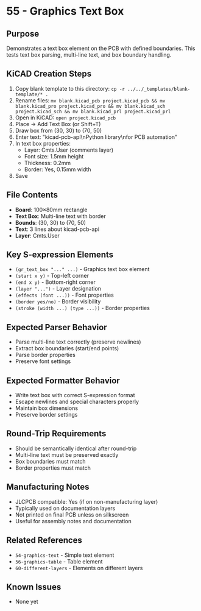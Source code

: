 # 55 - Graphics Text Box

## Purpose
Demonstrates a text box element on the PCB with defined boundaries. This tests text box parsing, multi-line text, and box boundary handling.

## KiCAD Creation Steps
1. Copy blank template to this directory: `cp -r ../../_templates/blank-template/* .`
2. Rename files: `mv blank.kicad_pcb project.kicad_pcb && mv blank.kicad_pro project.kicad_pro && mv blank.kicad_sch project.kicad_sch && mv blank.kicad_prl project.kicad_prl`
3. Open in KiCAD: `open project.kicad_pcb`
4. Place → Add Text Box (or Shift+T)
5. Draw box from (30, 30) to (70, 50)
6. Enter text: "kicad-pcb-api\nPython library\nfor PCB automation"
7. In text box properties:
   - Layer: Cmts.User (comments layer)
   - Font size: 1.5mm height
   - Thickness: 0.2mm
   - Border: Yes, 0.15mm width
8. Save

## File Contents
- **Board**: 100×80mm rectangle
- **Text Box**: Multi-line text with border
- **Bounds**: (30, 30) to (70, 50)
- **Text**: 3 lines about kicad-pcb-api
- **Layer**: Cmts.User

## Key S-expression Elements
- `(gr_text_box "..." ...)` - Graphics text box element
- `(start x y)` - Top-left corner
- `(end x y)` - Bottom-right corner
- `(layer "...")` - Layer designation
- `(effects (font ...))` - Font properties
- `(border yes/no)` - Border visibility
- `(stroke (width ...) (type ...))` - Border properties

## Expected Parser Behavior
- Parse multi-line text correctly (preserve newlines)
- Extract box boundaries (start/end points)
- Parse border properties
- Preserve font settings

## Expected Formatter Behavior
- Write text box with correct S-expression format
- Escape newlines and special characters properly
- Maintain box dimensions
- Preserve border settings

## Round-Trip Requirements
- Should be semantically identical after round-trip
- Multi-line text must be preserved exactly
- Box boundaries must match
- Border properties must match

## Manufacturing Notes
- JLCPCB compatible: Yes (if on non-manufacturing layer)
- Typically used on documentation layers
- Not printed on final PCB unless on silkscreen
- Useful for assembly notes and documentation

## Related References
- `54-graphics-text` - Simple text element
- `56-graphics-table` - Table element
- `60-different-layers` - Elements on different layers

## Known Issues
- None yet
